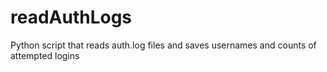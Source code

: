 # readAuthLogs
Python script that reads auth.log files and saves usernames and counts of attempted logins
